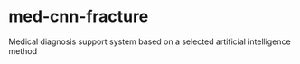 # med-cnn-fracture
Medical diagnosis support system based on a selected artificial intelligence method
